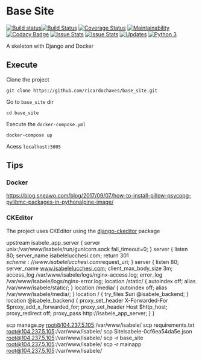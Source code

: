 # Base Site

[![Build status](https://dev.azure.com/ricardobchaves/Ricardo/_apis/build/status/isabelesite)](https://dev.azure.com/ricardobchaves/Ricardo/_build/latest?definitionId=4)[![Build Status](https://travis-ci.org/ricardochaves/base_site.svg?branch=master)](https://travis-ci.org/ricardochaves/base_site) [![Coverage Status](https://coveralls.io/repos/github/ricardochaves/base_site/badge.svg)](https://coveralls.io/github/ricardochaves/base_site) [![Maintainability](https://api.codeclimate.com/v1/badges/950aa9850083739cf9cd/maintainability)](https://codeclimate.com/github/ricardochaves/base_site/maintainability) [![Codacy Badge](https://api.codacy.com/project/badge/Grade/911740aaaaf441a7a45cc45d8ce200a9)](https://www.codacy.com/app/ricardochaves/base_site?utm_source=github.com&amp;utm_medium=referral&amp;utm_content=ricardochaves/base_site&amp;utm_campaign=Badge_Grade) [![Issue Stats](http://issuestats.com/github/ricardochaves/base_site/badge/pr)](http://issuestats.com/github/ricardochaves/base_site) [![Issue Stats](http://issuestats.com/github/ricardochaves/base_site/badge/issue?style=flat-square)](http://issuestats.com/github/ricardochaves/base_site) [![Updates](https://pyup.io/repos/github/ricardochaves/base_site/shield.svg)](https://pyup.io/repos/github/ricardochaves/base_site/) [![Python 3](https://pyup.io/repos/github/ricardochaves/base_site/python-3-shield.svg)](https://pyup.io/repos/github/ricardochaves/base_site/)

A skeleton with Django and Docker

## Execute

Clone the project

```
git clone https://github.com/ricardochaves/base_site.git
```

Go to `base_site` dir

```
cd base_site
```

Execute the `docker-compose.yml`

```
docker-compose up
```

Acess `localhost:5005`

## Tips

### Docker

https://blog.sneawo.com/blog/2017/09/07/how-to-install-pillow-psycopg-pylibmc-packages-in-pythonalpine-image/

### CKEditor

The project uses CKEditor using the [django-ckeditor](https://github.com/django-ckeditor/django-ckeditor) package



upstream isabele_app_server {
  server unix:/var/www/isabele/run/gunicorn.sock fail_timeout=0;
}
server {
    listen 80;
    server_name isabelelucchesi.com;
    return 301 $scheme://www.isabelelucchesi.com$request_uri;
}
server {
    listen 80;
    server_name www.isabelelucchesi.com;
    client_max_body_size 3m;
    access_log /var/www/isabele/logs/nginx-access.log;
    error_log /var/www/isabele/logs/nginx-error.log;
location /static/ {
        autoindex off;
        alias /var/www/isabele/static/;
    }
location /media/ {
        autoindex off;
        alias /var/www/isabele/media/;
    }
location / {
        try_files $uri @isabele_backend;
    }
location @isabele_backend {
        proxy_set_header X-Forwarded-For $proxy_add_x_forwarded_for;
        proxy_set_header Host $http_host;
        proxy_redirect off;
        proxy_pass http://isabele_app_server;
    }
}



scp manage.py root@104.237.5.105:/var/www/isabele/
scp requirements.txt root@104.237.5.105:/var/www/isabele/
scp SiteIsabele-0cf6ea54da5e.json root@104.237.5.105:/var/www/isabele/
scp -r base_site root@104.237.5.105:/var/www/isabele/
scp -r mainapp root@104.237.5.105:/var/www/isabele/

